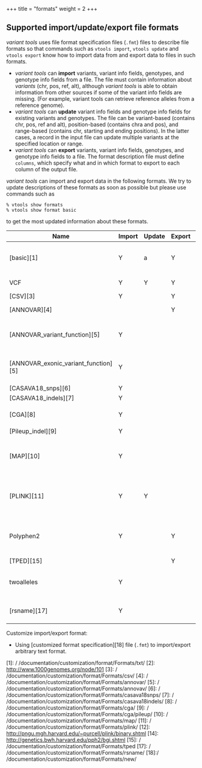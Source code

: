 +++
title = "formats"
weight = 2
+++

## Supported import/update/export file formats

*variant tools* uses file format specification files (`.fmt`) files to describe file formats so that commands such as `vtools import`, `vtools update` and `vtools export` know how to import data from and export data to files in such formats. 

*   *variant tools* can **import** variants, variant info fields, genotypes, and genotype info fields from a file. The file must contain information about *variants* (chr, pos, ref, alt), although *variant tools* is able to obtain information from other sources if some of the variant info fields are missing. (For example, variant tools can retrieve reference alleles from a reference genome). 
*   *variant tools* can **update** variant info fields and genotype info fields for existing variants and genotypes. The file can be variant-based (contains chr, pos, ref and alt), position-based (contains chra and pos), and range-based (contains chr, starting and ending positions). In the latter cases, a record in the input file can update multiple variants at the specified location or range. 
*   *variant tools* can **export** variants, variant info fields, genotypes, and genotype info fields to a file. The format description file must define `columns`, which specify what and in which format to export to each column of the output file. 

*variant tools* can import and export data in the following formats. We try to update descriptions of these formats as soon as possible but please use commands such as 



    % vtools show formats
    % vtools show format basic


to get the most updated information about these formats. 





| **Name** | **Import** | **Update** | **Export** | **Comment**  |            
|---------------|----------------|-------------------|-----------------------|-----------------------|    
| [basic][1] | Y  |  a  | Y | Import variants in tab-delimited format, export variants and optional variant info fields and genotypes| 
| VCF   | Y   | Y  | Y | [Variant Call Format][2] (VCF version 4.0 and 4.1) |
| [CSV][3]           | Y   |       | Y   | csv format    |                                
| [ANNOVAR][4]     |         |         | Y     | Format of ANNOVAR input file.  |
| [ANNOVAR\_variant\_function][5]  | Y     |     |   | used to imported annotations from ANNOVAR.variant\_function files. |
| [ANNOVAR\_exonic\_variant\_function][5] | Y|    |  | imports annotations from files generated from ANNOVAR of the form.exonic\_variant\_function. |
| [CASAVA18\_snps][6]   | Y   |     |     | Illumina snps.txt format|
| [CASAVA18\_indels][7] | Y   |    |  | indels.txt from Illumina    |
| [CGA][8]  | Y  |    |   | Complete Genomics CGA `masterVarBeta$ID.tsv.bz2` file  |
| [Pileup\_indel][9]   | Y   |  |     | Pileup Indel format |
| [MAP][10]  | Y    |   |  | Import variants from files with only chr and pos information. reference and alternative alleles are retrieved from dbSNP. |
| [PLINK][11] | Y | Y|  | Import variants and sample genotypes from PLINK file format. Currently only [PLINK binary file input][12] is supported.   |
| Polyphen2 | Y | | Y |Export data in Polyphen2 batch query, import information from results returned by the [polyphen2 batch query server][14]. |
| [TPED][15]    |    |    | Y   |                               |
| twoalleles  | Y  |     |  | Import alleles as allele 1 and 2, use a reference genome to determine which one is reference|
| [rsname][17]    | Y    |    |       | Import variants from rsnames, using the dbSNP database to query variants    |


Customize import/export format: 



*   Using [customized format specification][18] file (`.fmt`) to import/export arbitrary text format.

[1]: /  /documentation/customization/format/Formats/txt/
[2]:  http://www.1000genomes.org/node/101
[3]: /  /documentation/customization/format/Formats/csv/
[4]: /  /documentation/customization/format/Formats/annovar/
[5]: /  /documentation/customization/format/Formats/annovav/
[6]: /  /documentation/customization/format/Formats/casava18snps/
[7]: /  /documentation/customization/format/Formats/casava18indels/
[8]: /  /documentation/customization/format/Formats/cga/
[9]: /  /documentation/customization/format/Formats/cga/pileup/
[10]: /  /documentation/customization/format/Formats/map/
[11]: /  /documentation/customization/format/Formats/plink/
[12]: http://pngu.mgh.harvard.edu/~purcell/plink/binary.shtml
[14]: http://genetics.bwh.harvard.edu/pph2/bgi.shtml
[15]: /  /documentation/customization/format/Formats/tped
[17]: /  /documentation/customization/format/Formats/rsname/
[18]:/  /documentation/customization/format/Formats/new/
